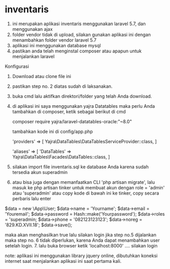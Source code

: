 # inventaris

1. ini merupakan aplikasi inventaris menggunakan laravel 5.7, dan menggunakan ajax
2. folder vendor tidak di upload, silakan gunakan aplikasi ini dengan menambahkan folder vendor laravel 5.7
3. aplikasi ini menggunakan database mysql
4. pastikan anda telah menginstal composer atau apapun untuk menjalankan laravel

Konfigurasi
1. Download atau clone file ini
2. pastikan step no. 2 diatas sudah di laksanakan.
3. buka cmd lalu aktifkan direktori/folder yang telah Anda download.
4. di aplikasi ini saya menggunakan yajra Datatables maka perlu Anda tambahkan di composer, ketik sebagai berikut di cmd
    
    composer require yajra/laravel-datatables-oracle:"~8.0"
    
    tambahkan kode ini di config/app.php
    
    'providers' => [
      Yajra\DataTables\DataTablesServiceProvider::class,
    ]

    'aliases' => [
      'DataTables' => Yajra\DataTables\Facades\DataTables::class,
    ]
    
5. silakan import file inventaris.sql ke database Anda karena sudah tersedia akun superadmin
6. atau bisa juga dengan memanfaatkan CLI 'php artisan migrate', lalu masuk ke php artisan tinker untuk membuat akun
  dengan role = 'admin' atau 'superadmin'
  atau copy kode di bawah ini ke tinker, copy secara perbaris lalu enter
  
  $data = new \App\User;
  $data->name = 'Yourname';
  $data->email = 'Youremail';
  $data->password = Hash::make('Yourpassword');
  $data->roles = 'superadmin;
  $data->phone = '082123123123';
  $data->noreg = '829.KD.XVII.18';
  $data->save();
  
  maka akan menghasilkan true
  lalu silakan login
  jika step no.5 dijalankan maka step no. 6 tidak diperlukan, karena Anda dapat menambahkan user setelah login.
7. lalu buka browser ketik 'localhost:8000' .... silakan login

note: aplikasi ini menggunakan library jquery online, dibutuhkan koneksi internet saat menjalankan aplikasi ini saat pertama kali.
